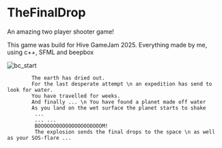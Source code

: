 # TheFinalDrop
An amazing two player shooter game!

This game was build for Hive GameJam 2025.
Everything made by me, using c++, SFML and beepbox

![bc_start](https://github.com/user-attachments/assets/eff3b399-af3d-4459-8a29-ed558be9c43d)

			The earth has dried out.
			For the last desperate attempt \n an expedition has send to look for water.
			You have travelled for weeks. 
			And finally ... \n You have found a planet made off water
			As you land on the wet surface the planet starts to shake
			 ... 
		  	 ... ... 
			 BOOOOOOOOOOOOOOOOOOOOOM!
			 The explosion sends the final drops to the space \n as well as your SOS-flare ...
